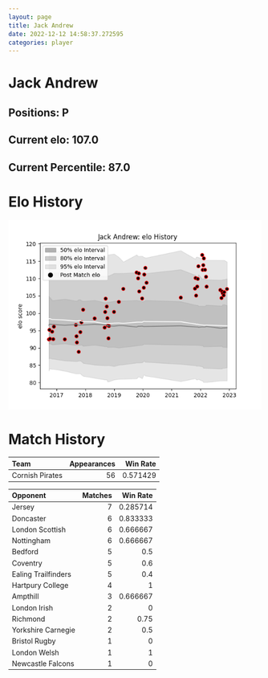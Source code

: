 ```yaml
---  
layout: page  
title: Jack Andrew  
date: 2022-12-12 14:58:37.272595  
categories: player  
---
```

# Jack Andrew

## Positions: P

## Current elo: 107.0

## Current Percentile: 87.0

# Elo History


![elo history](history_JackAndrew.png)
# Match History


| Team            |   Appearances |   Win Rate |
|:----------------|--------------:|-----------:|
| Cornish Pirates |            56 |   0.571429 |

| Opponent            |   Matches |   Win Rate |
|:--------------------|----------:|-----------:|
| Jersey              |         7 |   0.285714 |
| Doncaster           |         6 |   0.833333 |
| London Scottish     |         6 |   0.666667 |
| Nottingham          |         6 |   0.666667 |
| Bedford             |         5 |   0.5      |
| Coventry            |         5 |   0.6      |
| Ealing Trailfinders |         5 |   0.4      |
| Hartpury College    |         4 |   1        |
| Ampthill            |         3 |   0.666667 |
| London Irish        |         2 |   0        |
| Richmond            |         2 |   0.75     |
| Yorkshire Carnegie  |         2 |   0.5      |
| Bristol Rugby       |         1 |   0        |
| London Welsh        |         1 |   1        |
| Newcastle Falcons   |         1 |   0        |